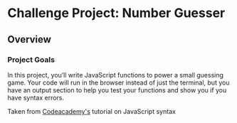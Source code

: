 <h1>Challenge Project: Number Guesser</h1>

<h2>Overview</h2>

<h3>Project Goals</h3>
<p>In this project, you’ll write JavaScript functions to power a small guessing game. Your code will run in the browser instead of just the terminal, but you have an output section to help you test your functions and show you if you have syntax errors.</p>

Taken from [Codeacademy's](https://www.codecademy.com/paths/full-stack-engineer-career-path/tracks/fscp-javascript-syntax-part-i/modules/fecp-challenge-project-number-guesser/projects/number-guesser-independent-practice) tutorial on JavaScript syntax
